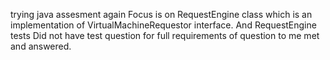 trying java assesment again
Focus is on RequestEngine class which is an implementation of VirtualMachineRequestor interface.
And RequestEngine tests
Did not have test question for full requirements of question to me met and answered.
